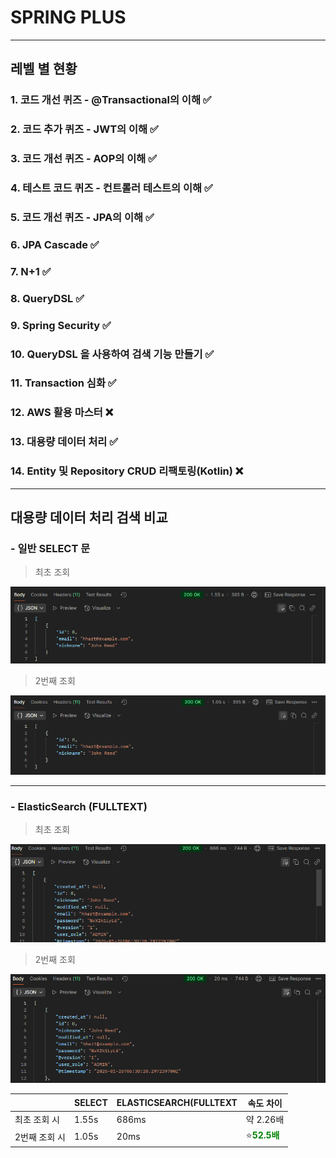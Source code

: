 # SPRING PLUS

---

## 레벨 별 현황

### 1. 코드 개선 퀴즈 - @Transactional의 이해 ✅

### 2. 코드 추가 퀴즈 - JWT의 이해 ✅

### 3. 코드 개선 퀴즈 - AOP의 이해 ✅

### 4. 테스트 코드 퀴즈 - 컨트롤러 테스트의 이해 ✅

### 5. 코드 개선 퀴즈 - JPA의 이해 ✅

### 6. JPA Cascade ✅

### 7. N+1 ✅

### 8. QueryDSL ✅

### 9. Spring Security ✅

### 10. QueryDSL 을 사용하여 검색 기능 만들기 ✅

### 11. Transaction 심화 ✅

### 12. AWS 활용 마스터 ❌

### 13. 대용량 데이터 처리 ✅

### 14. Entity 및 Repository CRUD 리팩토링(Kotlin) ❌

----

## 대용량 데이터 처리 검색 비교

### - 일반 SELECT 문

> 최초 조회

![img.png](img.png)
> 2번째 조회

![img_1.png](img_1.png)

---

### - ElasticSearch (FULLTEXT)

> 최초 조회
>
![img_2.png](img_2.png)
> 2번째 조회
>
![img_3.png](img_3.png)

|          | SELECT | ELASTICSEARCH(FULLTEXT | 속도 차이                                         |
|----------|--------|------------------------|-----------------------------------------------|
| 최초 조회 시  | 1.55s  | 686ms                  | 약 2.26배                                       |
| 2번째 조회 시 | 1.05s  | 20ms                   | ⭐<span style="color: green;">**52.5배**</span> |

